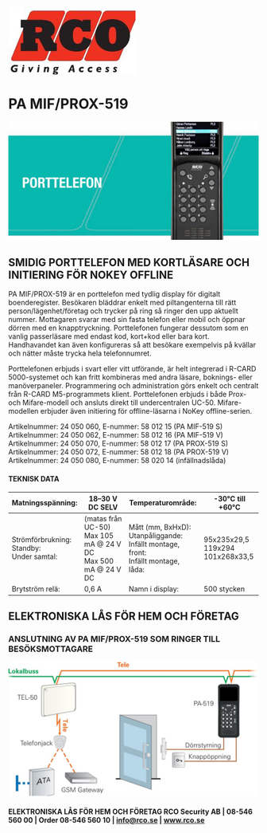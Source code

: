 ![](_page_0_Picture_0.jpeg)

# **PA MIF/PROX-519**

![](_page_0_Picture_2.jpeg)

## **SMIDIG PORTTELEFON MED KORTLÄSARE OCH INITIERING FÖR NOKEY OFFLINE**

PA MIF/PROX-519 är en porttelefon med tydlig display för digitalt boenderegister. Besökaren bläddrar enkelt med piltangenterna till rätt person/lägenhet/företag och trycker på ring så ringer den upp aktuellt nummer. Mottagaren svarar med sin fasta telefon eller mobil och öppnar dörren med en knapptryckning. Porttelefonen fungerar dessutom som en vanlig passerläsare med endast kod, kort+kod eller bara kort. Handhavandet kan även konfigureras så att besökare exempelvis på kvällar och nätter måste trycka hela telefonnumret.

Porttelefonen erbjuds i svart eller vitt utförande, är helt integrerad i R-CARD 5000-systemet och kan fritt kombineras med andra läsare, boknings- eller manöverpaneler. Programmering och administration görs enkelt och centralt från R-CARD M5-programmets klient. Porttelefonen erbjuds i både Prox- och Mifare-modell och ansluts direkt till undercentralen UC-50. Mifare-modellen erbjuder även initiering för offline-läsarna i NoKey offline-serien.

Artikelnummer: 24 050 060, E-nummer: 58 012 15 (PA MIF-519 S) Artikelnummer: 24 050 062, E-nummer: 58 012 16 (PA MIF-519 V) Artikelnummer: 24 050 070, E-nummer: 58 012 17 (PA PROX-519 S) Artikelnummer: 24 050 072, E-nummer: 58 012 18 (PA PROX-519 V) Artikelnummer: 24 050 080, E-nummer: 58 020 14 (infällnadslåda)

#### **TEKNISK DATA**

| Matningsspänning:                              | 18–30 V DC SELV                                                    | Temperaturområde:                                                                         | -30°C till +60°C                       |
|------------------------------------------------|--------------------------------------------------------------------|-------------------------------------------------------------------------------------------|----------------------------------------|
| Strömförbrukning:<br>Standby:<br>Under samtal: | (matas från UC-50)<br>Max 105 mA @ 24 V DC<br>Max 500 mA @ 24 V DC | Mått (mm, BxHxD):<br>Utanpåliggande:<br>Infällt montage, front:<br>Infällt montage, låda: | 95x235x29,5<br>119x294<br>101x268x33,5 |
| Brytström relä:                                | 0,6 A                                                              | Namn i display:                                                                           | 500 stycken                            |

## **ELEKTRONISKA LÅS FÖR HEM OCH FÖRETAG**

### **ANSLUTNING AV PA MIF/PROX-519 SOM RINGER TILL BESÖKSMOTTAGARE**

![](_page_1_Figure_1.jpeg)

#### **ELEKTRONISKA LÅS FÖR HEM OCH FÖRETAG** RCO Security AB | 08-546 560 00 | Order 08-546 560 10 | info@rco.se | www.rco.se